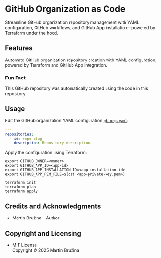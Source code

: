 # GitHub Organization as Code

Streamline GitHub organization repository management with YAML configuration, GitHub workflows, and GitHub App installation—powered by Terraform under the hood.

## Features

Automate GitHub organization repository creation with YAML configuration, powered by Terraform and GitHub App integration.

### Fun Fact

This GitHub repository was automatically created using the code in this repository.

## Usage

Edit the GitHub organization YAML configuration [`gh-org.yaml`](gh-org.yaml):

```yaml
---
repositories:
  - id: repo-slug
    description: Repository description.
```

Apply the configuration using Terraform:

```shell
export GITHUB_OWNER=<owner>
export GITHUB_APP_ID=<app-id>
export GITHUB_APP_INSTALLATION_ID=<app-installation-id>
export GITHUB_APP_PEM_FILE=$(cat <app-private-key.pem>)

terraform init
terraform plan
terraform apply
```

## Credits and Acknowledgments

- Martin Bružina - Author

## Copyright and Licensing

- MIT License  
  Copyright © 2025 Martin Bružina

